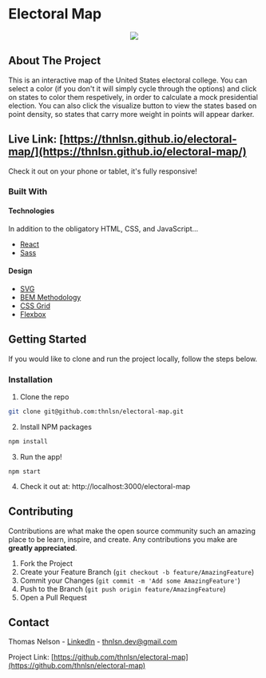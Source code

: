 # Electoral Map

<p align="center">
  <img src="../assets/Electoral Map.gif?raw=true" />
</p>

<!-- ABOUT THE PROJECT -->

## About The Project

This is an interactive map of the United States electoral college. You can select a color (if you don't it will simply cycle through the options) and click on states to color them respetively, in order to calculate a mock presidential election. You can also click the visualize button to view the states based on point density, so states that carry more weight in points will appear darker.

## Live Link: [https://thnlsn.github.io/electoral-map/](https://thnlsn.github.io/electoral-map/)

Check it out on your phone or tablet, it's fully responsive!

### Built With

#### Technologies
In addition to the obligatory HTML, CSS, and JavaScript...
-   [React](https://reactjs.org/)
-   [Sass](https://sass-lang.com/)

#### Design
-   [SVG](https://developer.mozilla.org/en-US/docs/Web/SVG)
-   [BEM Methodology](https://en.bem.info/methodology/)
-   [CSS Grid](https://developer.mozilla.org/en-US/docs/Web/CSS/CSS_Grid_Layout)
-   [Flexbox](https://developer.mozilla.org/en-US/docs/Glossary/Flexbox)

<!-- GETTING STARTED -->

## Getting Started

If you would like to clone and run the project locally, follow the steps below.

### Installation

1. Clone the repo

```sh
git clone git@github.com:thnlsn/electoral-map.git
```

2. Install NPM packages

```sh
npm install
```

3. Run the app!

```JS
npm start
```

4. Check it out at: http://localhost:3000/electoral-map

<!-- CONTRIBUTING -->

## Contributing

Contributions are what make the open source community such an amazing place to be learn, inspire, and create. Any contributions you make are **greatly appreciated**.

1. Fork the Project
2. Create your Feature Branch (`git checkout -b feature/AmazingFeature`)
3. Commit your Changes (`git commit -m 'Add some AmazingFeature'`)
4. Push to the Branch (`git push origin feature/AmazingFeature`)
5. Open a Pull Request

<!-- CONTACT -->

## Contact

Thomas Nelson - [LinkedIn](https://www.linkedin.com/in/thnlsn/) - thnlsn.dev@gmail.com

Project Link: [https://github.com/thnlsn/electoral-map](https://github.com/thnlsn/electoral-map)
